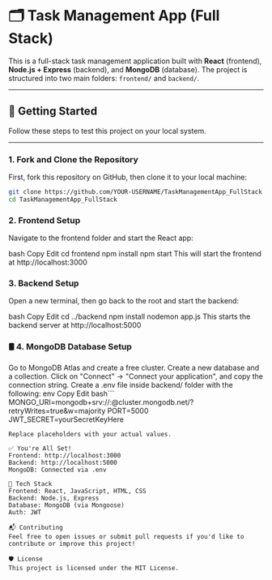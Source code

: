 # 🗂️ Task Management App (Full Stack)

This is a full-stack task management application built with **React** (frontend), **Node.js + Express** (backend), and **MongoDB** (database). The project is structured into two main folders: `frontend/` and `backend/`.

---

## 🚀 Getting Started

Follow these steps to test this project on your local system.

---

###  1. Fork and Clone the Repository

First, fork this repository on GitHub, then clone it to your local machine:

```bash
git clone https://github.com/YOUR-USERNAME/TaskManagementApp_FullStack.git
cd TaskManagementApp_FullStack
```

###  2. Frontend Setup

Navigate to the frontend folder and start the React app:

bash
Copy
Edit
cd frontend
npm install
npm start
This will start the frontend at http://localhost:3000

###  3. Backend Setup
Open a new terminal, then go back to the root and start the backend:

bash
Copy
Edit
cd ../backend
npm install
nodemon app.js
This starts the backend server at http://localhost:5000

### 🛢️ 4. MongoDB Database Setup
Go to MongoDB Atlas and create a free cluster.
Create a new database and a collection.
Click on "Connect" → "Connect your application", and copy the connection string.
Create a .env file inside backend/ folder with the following:
env
Copy
Edit
bash```
MONGO_URI=mongodb+srv://<username>:<password>@cluster.mongodb.net/<your-db-name>?retryWrites=true&w=majority
PORT=5000
JWT_SECRET=yourSecretKeyHere
```
Replace placeholders with your actual values.

✅ You're All Set!
Frontend: http://localhost:3000
Backend: http://localhost:5000
MongoDB: Connected via .env

🧠 Tech Stack
Frontend: React, JavaScript, HTML, CSS
Backend: Node.js, Express
Database: MongoDB (via Mongoose)
Auth: JWT

📬 Contributing
Feel free to open issues or submit pull requests if you'd like to contribute or improve this project!

🛡️ License
This project is licensed under the MIT License.
